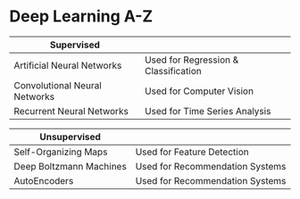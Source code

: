# Deep Learning A-Z

| **Supervised**                |                                      |
|-------------------------------|--------------------------------------|
| Artificial Neural Networks    | Used for Regression & Classification |
| Convolutional Neural Networks | Used for Computer Vision             |
| Recurrent Neural Networks     | Used for Time Series Analysis        |

| **Unsupervised**              |                                      |
|-------------------------------|--------------------------------------|
| Self-Organizing Maps          | Used for Feature Detection           |
| Deep Boltzmann Machines       | Used for Recommendation Systems      |
| AutoEncoders                  | Used for Recommendation Systems      |
